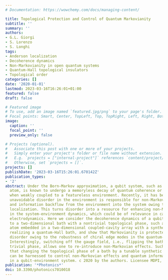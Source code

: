 ```yaml
---
# Documentation: https://wowchemy.com/docs/managing-content/

title: Topological Protection and Control of Quantum Markovianity
subtitle: ''
summary: ''
authors:
- G.L. Giorgi
- S. Lorenzo
- S. Longhi
tags:
- Anderson localization
- Decoherence dynamics
- Non-Markovianity in open quantum systems
- Quantum-Hall topological insulators
- Topological order
categories: []
date: '2020-01-01'
lastmod: 2023-03-16T16:26:01+01:00
featured: false
draft: false

# Featured image
# To use, add an image named `featured.jpg/png` to your page's folder.
# Focal points: Smart, Center, TopLeft, Top, TopRight, Left, Right, BottomLeft, Bottom, BottomRight.
image:
  caption: ''
  focal_point: ''
  preview_only: false

# Projects (optional).
#   Associate this post with one or more of your projects.
#   Simply enter your project's folder or file name without extension.
#   E.g. `projects = ["internal-project"]` references `content/project/deep-learning/index.md`.
#   Otherwise, set `projects = []`.
projects: []
publishDate: '2023-03-16T15:26:01.670142Z'
publication_types:
- '2'
abstract: Under the Born-Markov approximation, a qubit system, such as a two-level
  atom, is known to undergo a memoryless decay of quantum coherence or excitation
  when weakly coupled to a featureless environment. Recently, it has been shown that
  unavoidable disorder in the environment is responsible for non-Markovian effects
  and information backflow from the environment into the system owing to Anderson
  localization. This turns disorder into a resource for enhancing non-Markovianity
  in the system-environment dynamics, which could be of relevance in cavity quantum
  electrodynamics. Here we consider the decoherence dynamics of a qubit weakly coupled
  to a two-dimensional bath with a nontrivial topological phase, such as a two-level
  atom embedded in a two-dimensional coupled-cavity array with a synthetic gauge field
  realizing a quantum-Hall bath, and show that Markovianity is protected against moderate
  disorder owing to the robustness of chiral edge modes in the quantum-Hall bath.
  Interestingly, switching off the gauge field, i.e., flipping the bath into a topological
  trivial phase, allows one to re-introduce non-Markovian effects. Such a result indicates
  that changing the topological phase of a bath by a tunable synthetic gauge field
  can be harnessed to control non-Markovian effects and quantum information backflow
  in a qubit-environment system. c 2020 by the authors. Licensee MDPI, Basel, Switzerland.
publication: '*Photonics*'
doi: 10.3390/photonics7010018
---
```


